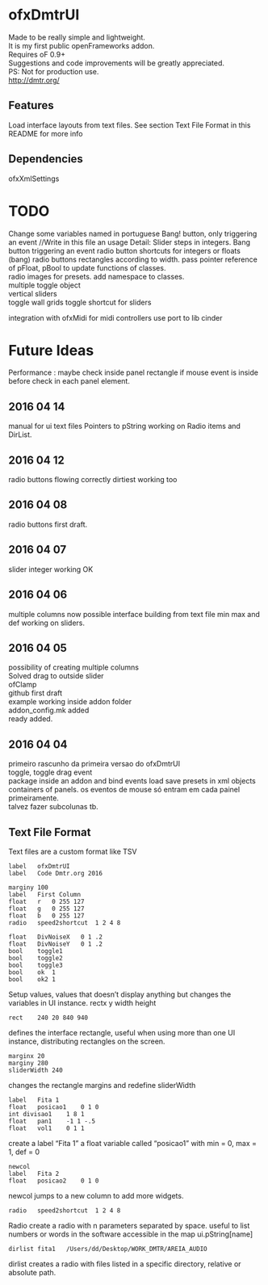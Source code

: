 # ofxDmtrUI

Made to be really simple and lightweight.  
It is my first public openFrameworks addon.  
Requires oF 0.9+  
Suggestions and code improvements will be greatly appreciated.  
PS: Not for production use.  
http://dmtr.org/  

## Features
Load interface layouts from text files.
See section Text File Format in this README for more info

## Dependencies
ofxXmlSettings  

# TODO
Change some variables named in portuguese
Bang! button, only triggering an event
//Write in this file an usage 
Detail: Slider steps in integers.
Bang button triggering an event
radio button shortcuts for integers or floats (bang)
radio buttons rectangles according to width.
pass pointer reference of pFloat, pBool to update functions of classes.  
radio images for presets.
add namespace to classes.  
multiple toggle object  
vertical sliders  
toggle wall grids
toggle shortcut for sliders

integration with ofxMidi for midi controllers use
port to lib cinder 

# Future Ideas
Performance : maybe check inside panel rectangle if mouse event is inside before check in each panel element.

## 2016 04 14
manual for ui text files 
Pointers to pString working on Radio items and DirList.

## 2016 04 12
radio buttons flowing correctly
dirtiest working too

## 2016 04 08
radio buttons first draft.

## 2016 04 07
slider integer working OK

## 2016 04 06  
multiple columns now possible
interface building from text file
min max and def working on sliders.

## 2016 04 05  
possibility of creating multiple columns  
Solved drag to outside slider  
ofClamp  
github first draft  
example working inside addon folder  
addon_config.mk added  
ready added.  

## 2016 04 04  
primeiro rascunho da primeira versao do ofxDmtrUI  
toggle, toggle drag event  
package inside an addon and bind events
load save presets in xml
objects containers of panels. 
os eventos de mouse só entram em cada painel primeiramente.  
talvez fazer subcolunas tb.




## Text File Format
Text files are a custom format like TSV <tab separated values>
```
label	ofxDmtrUI
label	Code Dmtr.org 2016

marginy	100
label	First Column
float	r	0 255 127
float	g	0 255 127
float	b	0 255 127
radio	speed2shortcut	1 2 4 8

float	DivNoiseX	0 1 .2
float	DivNoiseY	0 1 .2
bool	toggle1
bool	toggle2
bool	toggle3
bool	ok	1
bool	ok2	1
```

Setup values, values that doesn’t display anything but changes the variables in UI instance.
rect<tab>x y width height
```
rect	240 20 840 940
```
defines the interface rectangle, useful when using more than one UI instance, distributing rectangles on the screen.
```
marginx	20
marginy	280
sliderWidth	240
```
changes the rectangle margins and redefine sliderWidth
```
label	Fita 1
float	posicao1	0 1 0
int	divisao1	1 8 1
float	pan1	-1 1 -.5
float	vol1	0 1 1
```
create a label “Fita 1”
a float variable called “posicao1” with min = 0, max = 1, def = 0
```
newcol
label	Fita 2
float	posicao2	0 1 0
```
newcol jumps to a new column to add more widgets.

```
radio	speed2shortcut	1 2 4 8
```

Radio create a radio with n parameters separated by space. useful to list numbers or words in the software
accessible in the map ui.pString[name]


```
dirlist	fita1	/Users/dd/Desktop/WORK_DMTR/AREIA_AUDIO
```
dirlist creates a radio with files listed in a specific directory, relative or absolute path.

